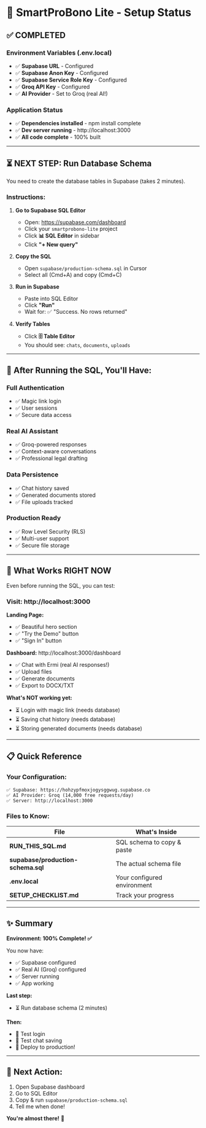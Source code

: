 # 🎯 SmartProBono Lite - Setup Status

## ✅ **COMPLETED**

### Environment Variables (.env.local)
- ✅ **Supabase URL** - Configured
- ✅ **Supabase Anon Key** - Configured
- ✅ **Supabase Service Role Key** - Configured
- ✅ **Groq API Key** - Configured
- ✅ **AI Provider** - Set to Groq (real AI!)

### Application Status
- ✅ **Dependencies installed** - npm install complete
- ✅ **Dev server running** - http://localhost:3000
- ✅ **All code complete** - 100% built

---

## ⏳ **NEXT STEP: Run Database Schema**

You need to create the database tables in Supabase (takes 2 minutes).

### Instructions:

1. **Go to Supabase SQL Editor**
   - Open: https://supabase.com/dashboard
   - Click your `smartprobono-lite` project
   - Click **📊 SQL Editor** in sidebar
   - Click **"+ New query"**

2. **Copy the SQL**
   - Open `supabase/production-schema.sql` in Cursor
   - Select all (Cmd+A) and copy (Cmd+C)

3. **Run in Supabase**
   - Paste into SQL Editor
   - Click **"Run"**
   - Wait for: ✅ "Success. No rows returned"

4. **Verify Tables**
   - Click **🗄️ Table Editor**
   - You should see: `chats`, `documents`, `uploads`

---

## 🎉 **After Running the SQL, You'll Have:**

### Full Authentication
- ✅ Magic link login
- ✅ User sessions
- ✅ Secure data access

### Real AI Assistant
- ✅ Groq-powered responses
- ✅ Context-aware conversations
- ✅ Professional legal drafting

### Data Persistence
- ✅ Chat history saved
- ✅ Generated documents stored
- ✅ File uploads tracked

### Production Ready
- ✅ Row Level Security (RLS)
- ✅ Multi-user support
- ✅ Secure file storage

---

## 🚀 **What Works RIGHT NOW**

Even before running the SQL, you can test:

### Visit: http://localhost:3000

**Landing Page:**
- ✅ Beautiful hero section
- ✅ "Try the Demo" button
- ✅ "Sign In" button

**Dashboard:** http://localhost:3000/dashboard
- ✅ Chat with Ermi (real AI responses!)
- ✅ Upload files
- ✅ Generate documents
- ✅ Export to DOCX/TXT

**What's NOT working yet:**
- ⏳ Login with magic link (needs database)
- ⏳ Saving chat history (needs database)
- ⏳ Storing generated documents (needs database)

---

## 📋 **Quick Reference**

### Your Configuration:

```env
✅ Supabase: https://hohzypfmoxjogysggwug.supabase.co
✅ AI Provider: Groq (14,000 free requests/day)
✅ Server: http://localhost:3000
```

### Files to Know:

| File | What's Inside |
|------|---------------|
| **RUN_THIS_SQL.md** | SQL schema to copy & paste |
| **supabase/production-schema.sql** | The actual schema file |
| **.env.local** | Your configured environment |
| **SETUP_CHECKLIST.md** | Track your progress |

---

## ✨ **Summary**

**Environment: 100% Complete! ✅**

You now have:
- ✅ Supabase configured
- ✅ Real AI (Groq) configured
- ✅ Server running
- ✅ App working

**Last step:**
- ⏳ Run database schema (2 minutes)

**Then:**
- 🎉 Test login
- 🎉 Test chat saving
- 🎉 Deploy to production!

---

## 🎯 **Next Action:**

1. Open Supabase dashboard
2. Go to SQL Editor
3. Copy & run `supabase/production-schema.sql`
4. Tell me when done!

**You're almost there!** 🚀


